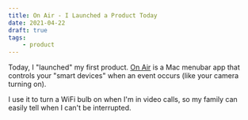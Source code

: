 ```yaml
---
title: On Air - I Launched a Product Today
date: 2021-04-22
draft: true
tags:
    - product
---
```


Today, I "launched" my first product. [On Air](https://getonair.app) is a Mac menubar app that controls your "smart devices" when an event occurs (like your camera turning on).

I use it to turn a WiFi bulb on when I'm in video calls, so my family can easily tell when I can't be interrupted.
